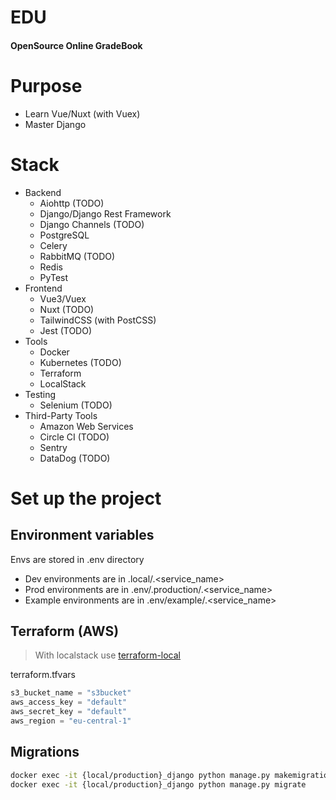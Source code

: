 # EDU
#### OpenSource Online GradeBook

# Purpose
- Learn Vue/Nuxt (with Vuex)
- Master Django

# Stack
* Backend
    * Aiohttp (TODO)
    * Django/Django Rest Framework
    * Django Channels (TODO)
    * PostgreSQL
    * Celery
    * RabbitMQ (TODO)
    * Redis
    * PyTest
* Frontend
    * Vue3/Vuex
    * Nuxt (TODO)
    * TailwindCSS (with PostCSS)
    * Jest (TODO)
* Tools 
    * Docker
    * Kubernetes (TODO)
    * Terraform
    * LocalStack
* Testing
    * Selenium (TODO)
* Third-Party Tools 
    * Amazon Web Services
    * Circle CI (TODO)
    * Sentry
    * DataDog (TODO)

# Set up the project  

## Environment variables 

Envs are stored in .env directory
- Dev environments are in .local/.<service_name> 
- Prod environments are in .env/.production/.<service_name>
- Example environments are in .env/example/.<service_name>

## Terraform (AWS)

> With localstack use [terraform-local](https://pypi.org/project/terraform-local/)

terraform.tfvars
```tfvars
s3_bucket_name = "s3bucket"
aws_access_key = "default"
aws_secret_key = "default"
aws_region = "eu-central-1"
```

## Migrations

```bash
docker exec -it {local/production}_django python manage.py makemigrations
docker exec -it {local/production}_django python manage.py migrate
```